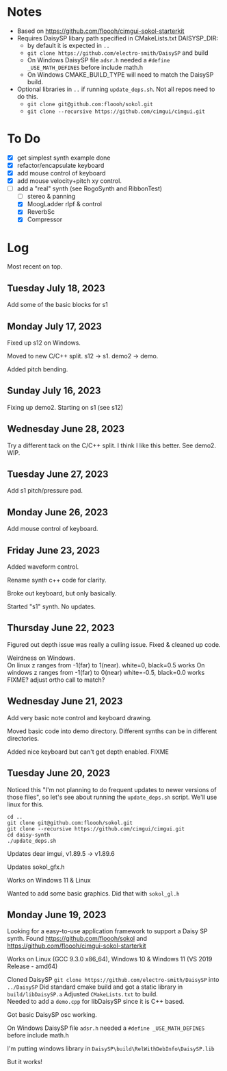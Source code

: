 # Notes
* Based on https://github.com/floooh/cimgui-sokol-starterkit 
* Requires DaisySP libary path specified in CMakeLists.txt DAISYSP_DIR:
  * by default it is expected in `..`
  * `git clone https://github.com/electro-smith/DaisySP` and build 
  * On Windows DaisySP file `adsr.h` needed a `#define _USE_MATH_DEFINES` before include math.h
  * On Windows CMAKE_BUILD_TYPE will need to match the DaisySP build.
* Optional libraries in `..` if running `update_deps.sh`.  Not all repos need to do this.
  * `git clone git@github.com:floooh/sokol.git`
  * `git clone --recursive https://github.com/cimgui/cimgui.git`

# To Do
* [x] get simplest synth example done
* [x] refactor/encapsulate keyboard
* [x] add mouse control of keyboard
* [x] add mouse velocity+pitch xy control.
* [ ] add a "real" synth (see RogoSynth and RibbonTest)
  * [ ] stereo & panning
  * [x] MoogLadder rlpf & control 
  * [x] ReverbSc
  * [x] Compressor

# Log

Most recent on top.

## Tuesday July 18, 2023

Add some of the basic blocks for s1

## Monday July 17, 2023

Fixed up s12 on Windows.

Moved to new C/C++ split.  s12 -> s1.  demo2 -> demo.

Added pitch bending.

## Sunday July 16, 2023

Fixing up demo2.  Starting on s1 (see s12)

## Wednesday June 28, 2023

Try a different tack on the C/C++ split.  I think I like this better.  See demo2.  WIP.

## Tuesday June 27, 2023

Add s1 pitch/pressure pad.

## Monday June 26, 2023

Add mouse control of keyboard.

## Friday June 23, 2023

Added waveform control.

Rename synth c++ code for clarity.

Broke out keyboard, but only basically. 

Started "s1" synth.  No updates.

## Thursday June 22, 2023

Figured out depth issue was really a culling issue.  Fixed & cleaned up code.

Weirdness on Windows.  
On linux z ranges from -1(far) to 1(near).   white=0, black=0.5 works
On windows z ranges from -1(far) to 0(near)  white=-0.5, black=0.0 works
FIXME? adjust ortho call to match?

## Wednesday June 21, 2023

Add very basic note control and keyboard drawing.

Moved basic code into demo directory.  Different synths can be in different directories.

Added nice keyboard but can't get depth enabled.  FIXME

## Tuesday June 20, 2023

Noticed this "I'm not planning to do frequent updates to newer versions of those 
files", so let's see about running the `update_deps.sh` script.  We'll use linux for this.
```
cd ..
git clone git@github.com:floooh/sokol.git
git clone --recursive https://github.com/cimgui/cimgui.git
cd daisy-synth
./update_deps.sh
```

Updates dear imgui, v1.89.5 -> v1.89.6

Updates sokol_gfx.h

Works on Windows 11 & Linux

Wanted to add some basic graphics.  Did that with `sokol_gl.h`

## Monday June 19, 2023

Looking for a easy-to-use application framework to support a Daisy SP synth.  Found https://github.com/floooh/sokol and https://github.com/floooh/cimgui-sokol-starterkit

Works on Linux (GCC 9.3.0 x86_64), Windows 10 & Windows 11 (VS 2019 Release - amd64)

Cloned DaisySP  `git clone https://github.com/electro-smith/DaisySP` into `../DaisySP`
Did standard cmake build and got a static library in `build/libDaisySP.a`
Adjusted `CMakeLists.txt` to build.  
Needed to add a `demo.cpp` for libDaisySP since it is C++ based.

Got basic DaisySP osc working.

On Windows DaisySP file `adsr.h` needed a `#define _USE_MATH_DEFINES` before include math.h

I'm putting windows library in `DaisySP\build\RelWithDebInfo\DaisySP.lib`

But it works!